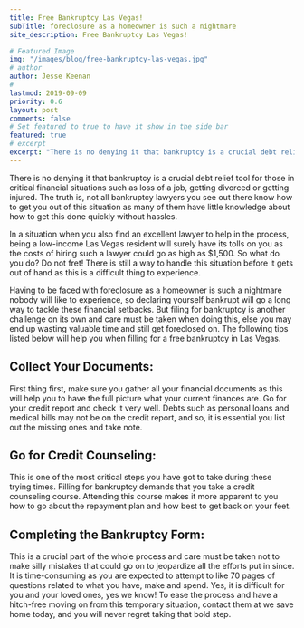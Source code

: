 ```yaml
---
title: Free Bankruptcy Las Vegas!
subTitle: foreclosure as a homeowner is such a nightmare
site_description: Free Bankruptcy Las Vegas!

# Featured Image
img: "/images/blog/free-bankruptcy-las-vegas.jpg"
# author
author: Jesse Keenan
#
lastmod: 2019-09-09
priority: 0.6
layout: post
comments: false
# Set featured to true to have it show in the side bar
featured: true
# excerpt
excerpt: "There is no denying it that bankruptcy is a crucial debt relief tool for those in critical financial situations!"
---
```


There is no denying it that bankruptcy is a crucial debt relief tool for those in critical financial situations such as loss of a job, getting divorced or getting injured. The truth is, not all bankruptcy lawyers you see out there know how to get you out of this situation as many of them have little knowledge about how to get this done quickly without hassles.

In a situation when you also find an excellent lawyer to help in the process, being a low-income Las Vegas resident will surely have its tolls on you as the costs of hiring such a lawyer could go as high as \$1,500. So what do you do? Do not fret! There is still a way to handle this situation before it gets out of hand as this is a difficult thing to experience.

Having to be faced with foreclosure as a homeowner is such a nightmare nobody will like to experience, so declaring yourself bankrupt will go a long way to tackle these financial setbacks. But filing for bankruptcy is another challenge on its own and care must be taken when doing this, else you may end up wasting valuable time and still get foreclosed on. The following tips listed below will help you when filling for a free bankruptcy in Las Vegas.

## Collect Your Documents:

First thing first, make sure you gather all your financial documents as this will help you to have the full picture what your current finances are. Go for your credit report and check it very well. Debts such as personal loans and medical bills may not be on the credit report, and so, it is essential you list out the missing ones and take note.

## Go for Credit Counseling:

This is one of the most critical steps you have got to take during these trying times. Filling for bankruptcy demands that you take a credit counseling course. Attending this course makes it more apparent to you how to go about the repayment plan and how best to get back on your feet.

## Completing the Bankruptcy Form:

This is a crucial part of the whole process and care must be taken not to make silly mistakes that could go on to jeopardize all the efforts put in since. It is time-consuming as you are expected to attempt to like 70 pages of questions related to what you have, make and spend.
Yes, it is difficult for you and your loved ones, yes we know! To ease the process and have a hitch-free moving on from this temporary situation, contact them at we save home today, and you will never regret taking that bold step.
